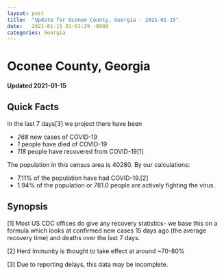 ```yaml
---
layout: post
title:  "Update for Oconee County, Georgia - 2021-01-15"
date:   2021-01-15 01:01:29 -0600
categories: Georgia
---
```


# Oconee County, Georgia
#### Updated 2021-01-15

## Quick Facts

In the last 7 days[3] we project there have been
- *268* new cases of COVID-19
- *1* people have died of COVID-19
- *118* people have recovered from COVID-19[1]

The population in this census area is 40280. By our calculations:
- 7.11% of the population have had COVID-19.[2]
- 1.94% of the population or 781.0 people are actively fighting the virus.

## Synopsis




[1] Most US CDC offices do give any recovery statistics- we base this on a formula which looks at confirmed new cases
15 days ago (the average recovery time) and deaths over the last 7 days.

[2] Herd Immunity is thought to take effect at around ~70-80%

[3] Due to reporting delays, this data may be incomplete.
 
    